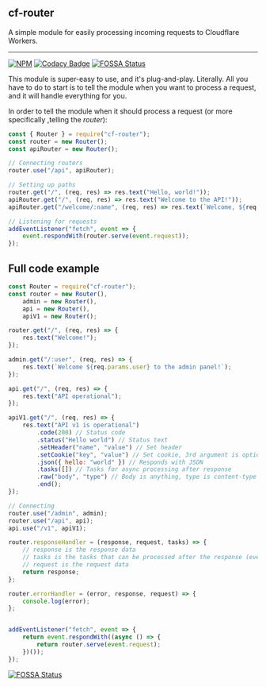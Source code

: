 ## cf-router
A simple module for easily processing incoming requests to Cloudflare Workers.

----
<a href="https://npmjs.com/package/bloxy"><img src="https://img.shields.io/npm/v/cf-router.svg?maxAge=3600&style=flat-square" alt="NPM"></a>
[![Codacy Badge](https://api.codacy.com/project/badge/Grade/97059473b41c44238c5698963065f47a)](https://www.codacy.com/manual/Visualizememe1/node-cf-router?utm_source=github.com&amp;utm_medium=referral&amp;utm_content=Visualizememe/node-cf-router&amp;utm_campaign=Badge_Grade)
[![FOSSA Status](https://app.fossa.com/api/projects/git%2Bgithub.com%2FVisualizememe%2Fnode-cf-router.svg?type=shield)](https://app.fossa.com/projects/git%2Bgithub.com%2FVisualizememe%2Fnode-cf-router?ref=badge_shield)

This module is super-easy to use, and it's plug-and-play. Literally. All you have to do to start
is to tell the module when you want to process a request, and it will handle everything for you.

In order to tell the module when it should process a request (or more specifically ,telling the *router*):
```JavaScript
const { Router } = require("cf-router");
const router = new Router();
const apiRouter = new Router();

// Connecting routers
router.use("/api", apiRouter);

// Setting up paths
router.get("/", (req, res) => res.text("Hello, world!"));
apiRouter.get("/", (req, res) => res.text("Welcome to the API!"));
apiRouter.get("/welcome/:name", (req, res) => res.text(`Welcome, ${req.params.name}`));

// Listening for requests
addEventListener("fetch", event => {
    event.respondWith(router.serve(event.request));
});

```

## Full code example
```JavaScript
const Router = require("cf-router");
const router = new Router(),
	admin = new Router(),
	api = new Router(),
	apiV1 = new Router();

router.get("/", (req, res) => {
	res.text("Welcome!");
});

admin.get("/:user", (req, res) => {
	res.text(`Welcome ${req.params.user} to the admin panel!`);
});

api.get("/", (req, res) => {
	res.text("API operational");
});

apiV1.get("/", (req, res) => {
	res.text("API v1 is operational")
		.code(200) // Status code
		.status("Hello world") // Status text
		.setHeader("name", "value") // Set header
		.setCookie("key", "value") // Set cookie, 3rd argument is options
		.json({ hello: "world" }) // Responds with JSON
		.tasks([]) // Tasks for async processing after response
		.raw("body", "type") // Body is anything, type is content-type
		.end();
});

// Connecting
router.use("/admin", admin);
router.use("/api", api);
api.use("/v1", apiV1);

router.responseHandler = (response, request, tasks) => {
	// response is the response data
	// tasks is the tasks that can be processed after the response (event.waitUntil)
	// request is the request data
	return response;
};

router.errorHandler = (error, response, request) => {
	console.log(error);
};


addEventListener("fetch", event => {
	return event.respondWith((async () => {
		return router.serve(event.request);
	})());
});

```


[![FOSSA Status](https://app.fossa.com/api/projects/git%2Bgithub.com%2FVisualizememe%2Fnode-cf-router.svg?type=large)](https://app.fossa.com/projects/git%2Bgithub.com%2FVisualizememe%2Fnode-cf-router?ref=badge_large)
